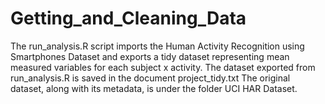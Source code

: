 # Getting_and_Cleaning_Data

The run_analysis.R script imports the Human Activity Recognition using Smartphones Dataset and exports a tidy dataset representing mean measured variables for each subject x activity.
The dataset exported from run_analysis.R is saved in the document project_tidy.txt
The original dataset, along with its metadata, is under the folder UCI HAR Dataset.